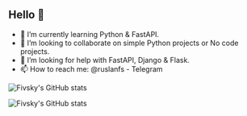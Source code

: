 ## Hello 👋

- 🌱 I’m currently learning Python & FastAPI.
- 👯 I’m looking to collaborate on simple Python projects or No code projects.
- 🤔 I’m looking for help with FastAPI, Django & Flask.
- 📫 How to reach me: @ruslanfs - Telegram

![Fivsky's GitHub stats](https://github-readme-stats.vercel.app/api?username=fivsky&show_icons=true&theme=merko)

![Fivsky's GitHub stats](https://github-readme-stats.vercel.app/api?username=fivsky&theme=dark&show_icons=true)
